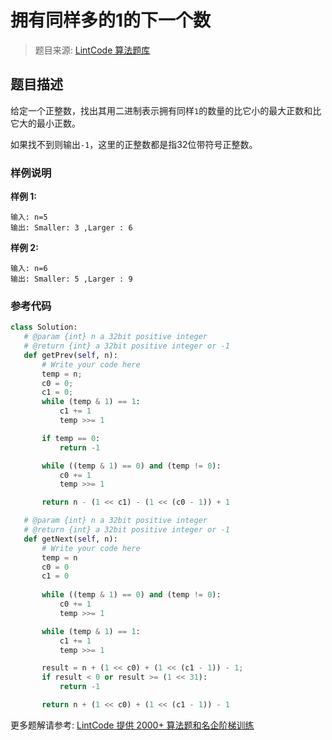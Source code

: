# 拥有同样多的1的下一个数
 > 题目来源: [LintCode 算法题库](https://www.lintcode.com/problem/next-smaller-and-larger-number-with-the-same-1-bits/?utm_source=sc-github-wzz)
 ## 题目描述
 给定一个正整数，找出其用二进制表示拥有同样`1`的数量的比它小的最大正数和比它大的最小正数。

如果找不到则输出`-1`，这里的正整数都是指32位带符号正整数。
 ### 样例说明
 **样例 1:**
```
输入: n=5
输出: Smaller: 3 ,Larger : 6
```
**样例 2:**
```
输入: n=6
输出: Smaller: 5 ,Larger : 9
```
 ### 参考代码
 ```python
class Solution:
    # @param {int} n a 32bit positive integer
    # @return {int} a 32bit positive integer or -1
    def getPrev(self, n):
        # Write your code here
        temp = n;
        c0 = 0;
        c1 = 0;
        while (temp & 1) == 1:
            c1 += 1
            temp >>= 1

        if temp == 0:
            return -1

        while ((temp & 1) == 0) and (temp != 0):
            c0 += 1
            temp >>= 1

        return n - (1 << c1) - (1 << (c0 - 1)) + 1

    # @param {int} n a 32bit positive integer
    # @return {int} a 32bit positive integer or -1
    def getNext(self, n):
        # Write your code here
        temp = n
        c0 = 0
        c1 = 0
        
        while ((temp & 1) == 0) and (temp != 0):
            c0 += 1
            temp >>= 1

        while (temp & 1) == 1:
            c1 += 1
            temp >>= 1

        result = n + (1 << c0) + (1 << (c1 - 1)) - 1;
        if result < 0 or result >= (1 << 31):
            return -1

        return n + (1 << c0) + (1 << (c1 - 1)) - 1
```
 更多题解请参考: [LintCode 提供 2000+ 算法题和名企阶梯训练](https://www.lintcode.com/problem/?utm_source=sc-github-wzz)